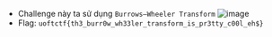 - Challenge này ta sử dụng `Burrows–Wheeler Transform`
![image](https://hackmd.io/_uploads/SJB4p1E9T.png)
- Flag: `uoftctf{th3_burr0w_wh33ler_transform_is_pr3tty_c00l_eh$}`
